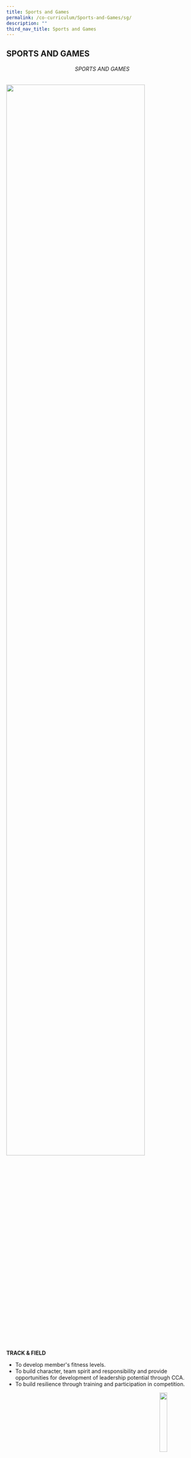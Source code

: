 ```yaml
---
title: Sports and Games
permalink: /co-curriculum/Sports-and-Games/sg/
description: ""
third_nav_title: Sports and Games
---
```

## SPORTS AND GAMES

###### <center> SPORTS AND GAMES</center>

<img src="/images/sng1.jpg" align=left style="width:85%">
<br clear=left>

**TRACK & FIELD**

*   To develop member's fitness levels.
*   To build character, team spirit and responsibility and provide opportunities for development of leadership potential through CCA.
*   To build resilience through training and participation in competition.

<p><a href="https://www.ezhishi.net/CKPSebook2022/">
<img style="width:20%" align=right src="/images/readmore.jpg">
</a></p>

<img src="/images/sng2.jpg" align=left style="width:85%">
<br clear=left>

**FLOORBALL**

Maximise the potential in every student for floorball as a team player and as a leader in their own unique way.

To inculcate discipline, teamwork and passion for the sports.

<p><a href="https://www.ezhishi.net/CKPSebook2022/">
<img style="width:20%" align=right src="/images/readmore.jpg">
</a></p>

<img src="/images/sng3.jpg" align=left style="width:85%">
<br clear=left>

**SEPAK TAKRAW**

This Sepak Takraw is one of the most popular CCA as it is the time where the students to learn about teamwork, juggling skills and playing in various competitions and tournaments. The NLS team has achieved 2nd place position in the National School Sepak Takraw tournament in 2019.<br>
During CCA sessions, the students will be engaged in physical, tactical and mental activities to build their character and skills. They will be lead by dedicated coach and teachers during the CCA activities. The students will have the chance to grow their mindset and knowledge, build stronger character and friendship, show their skills and competitive potentials.

<p><a href="https://www.ezhishi.net/CKPSebook2022/">
<img style="width:20%" align=right src="/images/readmore.jpg">
</a></p>

<img src="/images/sng4.jpeg" align=left style="width:85%">
<br clear=left>

**BASKETBALL**

Objectives of CCA: To enable members to build resilience, teamwork and sportsmanship through basketball training and competition<br>
To train members to acquire basketball skills, know the game and play it well<br>
To develop leadership qualities through the training

<p><a href="https://www.ezhishi.net/CKPSebook2022/">
<img style="width:20%" align=right src="/images/readmore.jpg">
</a></p>

<img src="/images/sng5.jpg" align=left style="width:85%">
<br clear=left>

**FOOTBALL**

Football team is made up of Year 1 to Year 4 students; we cater to both the social recreation students and also the competitive school team. We welcome students who have the passion and love for the sports. During our training sessions, we emphasize on building on our players' character.

Objectives<br>
To develop student-athletes who display self-discipline and commitment towards football; and pride and belonging to NorthLight School.

<p><a href="https://www.ezhishi.net/CKPSebook2022/">
<img style="width:20%" align=right src="/images/readmore.jpg">
</a></p>

<img src="/images/sng6.jpg" align=left style="width:85%">
<br clear=left>

**TABLE TENNIS**

Table Tennis CCA comprise mostly non-competitive groups of paddlers. CCA members are introduced to play techniques such as stroke play, footwork, ball control, service, defence and attack strategies.

Regular practice play during CCA will drill members to improve on their dexterity, quick reflexes, speed, power and agility. Our members are nurtured both physically and mentally to stretch their potential. Dedication and enthusiasm towards the game will be instilled in the CCA members to achieve discipline, teamwork and sportsmanship.

<p><a href="https://www.ezhishi.net/CKPSebook2022/">
<img style="width:20%" align=right src="/images/readmore.jpg">
</a></p>

<img src="/images/sng7.jpg" align=left style="width:85%">
<br clear=left>

**NETBALL**

*   To develop in our Netballers the love for the sport.
*   To provide opportunities for Netballers to participate and grow in their leadership skills.
*    To develop students’ basic skills, competency and confidence in the sport.
*   To strengthen togetherness among students interested in the sport.

<p><a href="https://www.ezhishi.net/CKPSebook2022/">
<img style="width:20%" align=right src="/images/readmore.jpg">
</a></p>

<img src="/images/eng1.jpeg" align=left style="width:85%">
<br clear=left>